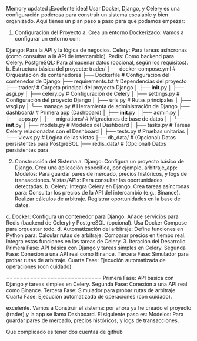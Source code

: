 
Memory updated
¡Excelente idea! Usar Docker, Django, y Celery es una configuración poderosa para construir un sistema escalable y bien organizado. Aquí tienes un plan paso a paso para que podamos empezar:

1. Configuración del Proyecto
a. Crea un entorno Dockerizado:
Vamos a configurar un entorno con:

Django: Para la API y la lógica de negocios.
Celery: Para tareas asíncronas (como consultas a la API de intercambio).
Redis: Como backend para Celery.
PostgreSQL: Para almacenar datos (opcional, según los requisitos).
b. Estructura básica del proyecto:
trader/
├── docker-compose.yml        # Orquestación de contenedores
├── Dockerfile                # Configuración del contenedor de Django
├── requirements.txt          # Dependencias del proyecto
├── trader/                   # Carpeta principal del proyecto Django
│   ├── __init__.py
│   ├── asgi.py
│   ├── celery.py             # Configuración de Celery
│   ├── settings.py           # Configuración del proyecto Django
│   ├── urls.py               # Rutas principales
│   ├── wsgi.py
│   └── manage.py             # Herramienta de administración de Django
├── dashboard/                # Primera app (Dashboard)
│   ├── __init__.py
│   ├── admin.py
│   ├── apps.py
│   ├── migrations/           # Migraciones de base de datos
│   │   └── __init__.py
│   ├── models.py             # Modelos del Dashboard
│   ├── tasks.py              # Tareas Celery relacionadas con el Dashboard
│   ├── tests.py              # Pruebas unitarias
│   └── views.py              # Lógica de las vistas
├── db_data/                  # (Opcional) Datos persistentes para PostgreSQL
├── redis_data/               # (Opcional) Datos persistentes para 

2. Construcción del Sistema
a. Django:
Configura un proyecto básico de Django.
Crea una aplicación específica, por ejemplo, arbitraje_app:
Modelos: Para guardar pares de mercado, precios históricos, y logs de transacciones.
Vistas/APIs: Para consultar las oportunidades detectadas.
b. Celery:
Integra Celery en Django.
Crea tareas asíncronas para:
Consultar los precios de la API del intercambio (e.g., Binance).
Realizar cálculos de arbitraje.
Registrar oportunidades en la base de datos.

c. Docker:
Configura un contenedor para Django.
Añade servicios para Redis (backend de Celery) y PostgreSQL (opcional).
Usa Docker Compose para orquestar todo.
d. Automatización del arbitraje:
Define funciones en Python para:
Calcular rutas de arbitraje.
Comparar precios en tiempo real.
Integra estas funciones en las tareas de Celery.
3. Iteración del Desarrollo
Primera Fase: API básica con Django y tareas simples en Celery.
Segunda Fase: Conexión a una API real como Binance.
Tercera Fase: Simulador para probar rutas de arbitraje.
Cuarta Fase: Ejecución automatizada de operaciones (con cuidado).


============================
Primera Fase: API básica con Django y tareas simples en Celery.
Segunda Fase: Conexión a una API real como Binance.
Tercera Fase: Simulador para probar rutas de arbitraje.
Cuarta Fase: Ejecución automatizada de operaciones (con cuidado).


excelente. Vamos a Construir el sistema: por ahora ya he creado el proyecto (trader) y la app se llama Dashboard. El siguiente paso es: Modelos: Para guardar pares de mercado, precios históricos, y logs de transacciones.

Que complicado es tener dos cuentas de github